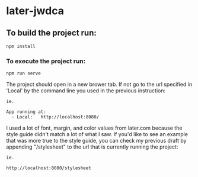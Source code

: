# later-jwdca

## To build the project run:
```
npm install
```

### To execute the project run:
```
npm run serve
```

The project should open in a new brower tab. If not go to the url specified in 'Local' by the command line you used in the previous instruction:
```
ie. 

App running at:
  - Local:   http://localhost:8080/
```

I used a lot of font, margin, and color values from later.com because the style guide didn't match a lot of what I saw. If you'd like to see an example that was more true to the style guide, you can check my previous draft by appending "/stylesheet" to the url that is currently running the project:
```
ie. 

http://localhost:8080/stylesheet
```